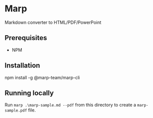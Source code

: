 # Marp

Markdown converter to HTML/PDF/PowerPoint

## Prerequisites

- NPM

## Installation

npm install -g @marp-team/marp-cli

## Running locally

Run `marp .\marp-sample.md --pdf` from this directory to create a `marp-sample.pdf` file.
